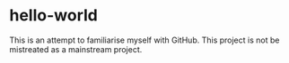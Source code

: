 # hello-world

This is an attempt to familiarise myself with GitHub. 
This project is not be mistreated as a mainstream project.
